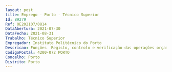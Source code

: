 ```yaml
--- 
layout: post
title: Emprego - Porto - Técnico Superior
Id: 89279
Ref: OE202107/0814
DataAbertura: 2021-07-30
DataFecho: 2021-08-31
Trabalho: Técnico Superior
Empregador: Instituto Politécnico do Porto
Descricao: Funções  Registo, controlo e verificação das operações orçamentais  Validação dos registos contabilísticos na contabilidade financeira e analítica  Reconciliações bancárias  contabilização de documentos de receita e despesa  demais funções inerentes à função .
CodigoPostal: 4200-072 PORTO
Concelho: Porto
Distrito: Porto
--- 
```


